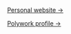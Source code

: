 [Personal website &rarr;](https://enaut.dev)

[Polywork profile &rarr;](https://www.polywork.com/arnaudmanaranche)
